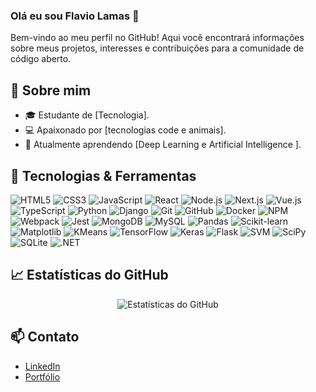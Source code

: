 ### Olá eu sou Flavio Lamas 👋

Bem-vindo ao meu perfil no GitHub! Aqui você encontrará informações sobre meus projetos, interesses e contribuições para a comunidade de código aberto.

## 🚀 Sobre mim
- 🎓 Estudante de [Tecnologia].
- 💻 Apaixonado por [tecnologias code e animais].
- 🌱 Atualmente aprendendo [Deep Learning e Artificial Intelligence ].

## 🔧 Tecnologias & Ferramentas

![HTML5](https://img.shields.io/badge/-HTML5-E34F26?style=flat-square&logo=html5&logoColor=white)
![CSS3](https://img.shields.io/badge/-CSS3-1572B6?style=flat-square&logo=css3)
![JavaScript](https://img.shields.io/badge/-JavaScript-F7DF1E?style=flat-square&logo=javascript&logoColor=black)
![React](https://img.shields.io/badge/-React-61DAFB?style=flat-square&logo=react&logoColor=black)
![Node.js](https://img.shields.io/badge/-Node.js-339933?style=flat-square&logo=node.js&logoColor=white)
![Next.js](https://img.shields.io/badge/-Next.js-000000?style=flat-square&logo=next.js&logoColor=white)
![Vue.js](https://img.shields.io/badge/-Vue.js-4FC08D?style=flat-square&logo=vue.js&logoColor=white)
![TypeScript](https://img.shields.io/badge/-TypeScript-007ACC?style=flat-square&logo=typescript&logoColor=white)
![Python](https://img.shields.io/badge/-Python-3776AB?style=flat-square&logo=python&logoColor=white)
![Django](https://img.shields.io/badge/-Django-092D38?style=flat-square&logo=django&logoColor=white)
![Git](https://img.shields.io/badge/-Git-F05032?style=flat-square&logo=git&logoColor=white)
![GitHub](https://img.shields.io/badge/-GitHub-181717?style=flat-square&logo=github&logoColor=white)
![Docker](https://img.shields.io/badge/-Docker-2496ED?style=flat-square&logo=docker&logoColor=white)
![NPM](https://img.shields.io/badge/-NPM-CB3837?style=flat-square&logo=npm&logoColor=white)
![Webpack](https://img.shields.io/badge/-Webpack-8DD6F9?style=flat-square&logo=webpack&logoColor=black)
![Jest](https://img.shields.io/badge/-Jest-C21325?style=flat-square&logo=jest&logoColor=white)
![MongoDB](https://img.shields.io/badge/-MongoDB-47A248?style=flat-square&logo=mongodb&logoColor=white)
![MySQL](https://img.shields.io/badge/-MySQL-4479A1?style=flat-square&logo=mysql&logoColor=white)
![Pandas](https://img.shields.io/badge/-Pandas-150458?style=flat-square&logo=pandas&logoColor=white)
![Scikit-learn](https://img.shields.io/badge/-Scikit_learn-F7931E?style=flat-square&logo=scikit-learn&logoColor=white)
![Matplotlib](https://img.shields.io/badge/-Matplotlib-005C5C?style=flat-square&logo=matplotlib&logoColor=white)
![KMeans](https://img.shields.io/badge/-KMeans-1D77C8?style=flat-square&logo=scikit-learn&logoColor=white)
![TensorFlow](https://img.shields.io/badge/-TensorFlow-FF6F00?style=flat-square&logo=tensorflow&logoColor=white)
![Keras](https://img.shields.io/badge/-Keras-D00000?style=flat-square&logo=keras&logoColor=white)
![Flask](https://img.shields.io/badge/-Flask-000000?style=flat-square&logo=flask&logoColor=white)
![SVM](https://img.shields.io/badge/-SVM-A8D6F5?style=flat-square&logo=scikit-learn&logoColor=white)
![SciPy](https://img.shields.io/badge/-SciPy-8C1D40?style=flat-square&logo=sciPy&logoColor=white)
![SQLite](https://img.shields.io/badge/-SQLite-003B57?style=flat-square&logo=sqlite&logoColor=white)
![.NET](https://img.shields.io/badge/-NET-512BD4?style=flat-square&logo=.net&logoColor=white)


## 📈 Estatísticas do GitHub
<p align="center">
  <img src="https://github-readme-stats.vercel.app/api?username=Viinxsz&show_icons=true&theme=radical" alt="Estatísticas do GitHub" />

</p>

## 📫 Contato
- [LinkedIn](https://www.linkedin.com/in/flávio-lamas-73b2b6302/)
- [Portfólio](https://SEU_SITE.com)
<!--
**Viinxsz/Viinxsz** is a ✨ _special_ ✨ repository because its `README.md` (this file) appears on your GitHub profile.

Here are some ideas to get you started:

- 🔭 I’m currently working on ...
- 🌱 I’m currently learning ...
- 👯 I’m looking to collaborate on ...
- 🤔 I’m looking for help with ...
- 💬 Ask me about ...
- 📫 How to reach me: ...
- 😄 Pronouns: ...
- ⚡ Fun fact: ...
-->
